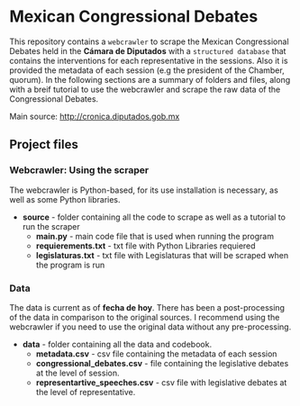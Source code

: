 # Mexican Congressional Debates 

This repository contains a `webcrawler` to scrape the Mexican Congressional Debates held in the **Cámara de Diputados** with a `structured database` that contains the interventions for each representative in the sessions. Also it is provided the metadata of each session (e.g the president of the Chamber, quorum). In the following sections are a summary of folders and files, along with a breif tutorial to use the webcrawler and scrape the raw data of the Congressional Debates. 

Main source: http://cronica.diputados.gob.mx

## Project files

### Webcrawler: Using the scraper
The webcrawler is Python-based, for its use installation is necessary, as well as some Python libraries. 

* **source** - folder containing all the code to scrape as well as a tutorial to run the scraper
  * **main.py** - main code file that is used when running the program
  * **requierements.txt** - txt file with Python Libraries requiered
  * **legislaturas.txt** - txt file with Legislaturas that will be scraped when the program is run

### Data

The data is current as of **fecha de hoy**. There has been a post-processing of the data in comparison to the original sources. I recommend using the webcrawler if you need to use the original data without any pre-processing. 

* **data** - folder containing all the data and codebook. 
  * **metadata.csv** - csv file containing the metadata of each session
  * **congressional_debates.csv** - file containing the legislative debates at the level of session.
  * **representartive_speeches.csv** - csv file with legislative debates at the level of representative.
